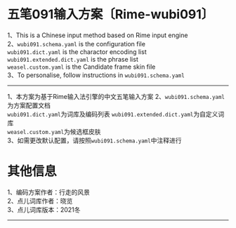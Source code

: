 # 五笔091输入方案〔Rime-wubi091〕
1、This is a Chinese input method based on Rime input engine  
2、`wubi091.schema.yaml` is the configuration file  
   `wubi091.dict.yaml` is the charactor encoding list  
   `wubi091.extended.dict.yaml` is the phrase list  
   `weasel.custom.yaml` is the Candidate frame skin file  
3、To personalise, follow instructions in `wubi091.schema.yaml`
****
1、本方案为基于Rime输入法引擎的中文五笔输入方案
2、`wubi091.schema.yaml`为方案配置文档  
   `wubi091.dict.yaml`为词库及编码列表 
   `wubi091.extended.dict.yaml`为自定义词库  
   `weasel.custom.yaml`为候选框皮肤  
3、如需更改默认配置，请按照`wubi091.schema.yaml`中注释进行  
# 其他信息
1、编码方案作者：行走的风景  
2、点儿词库作者：晓览  
3、点儿词库版本：2021冬
****

